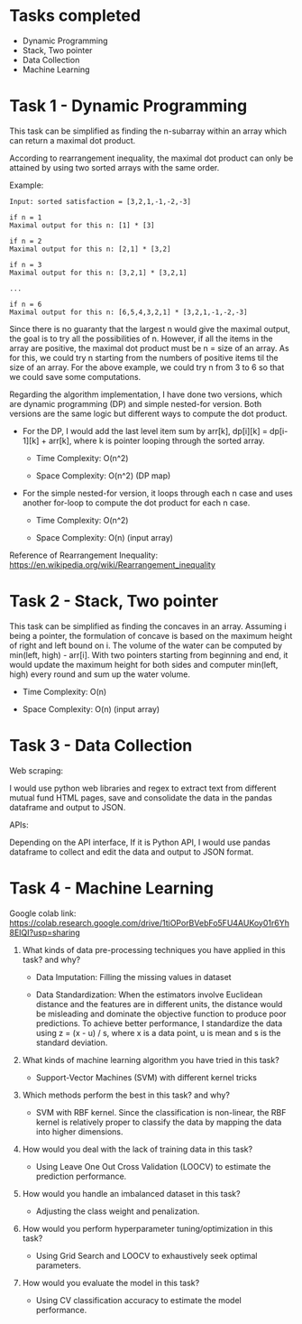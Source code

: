 # Tasks completed

- Dynamic Programming
- Stack, Two pointer
- Data Collection
- Machine Learning

# Task 1 - Dynamic Programming
This task can be simplified as finding the n-subarray within an array which can return a maximal dot product. 

According to rearrangement inequality, the maximal dot product can only be attained by using two sorted arrays with the same order. 

Example:
```
Input: sorted satisfaction = [3,2,1,-1,-2,-3]

if n = 1
Maximal output for this n: [1] * [3]

if n = 2
Maximal output for this n: [2,1] * [3,2]

if n = 3
Maximal output for this n: [3,2,1] * [3,2,1]

...

if n = 6
Maximal output for this n: [6,5,4,3,2,1] * [3,2,1,-1,-2,-3]
```

Since there is no guaranty that the largest n would give the maximal output, the goal is to try all the possibilities of n. However, if all the items in the array are positive, the maximal dot product must be n = size of an array. As for this, we could try n starting from the numbers of positive items til the size of an array. For the above example, we could try n from 3 to 6 so that we could save some computations.

Regarding the algorithm implementation, I have done two versions, which are dynamic programming (DP) and simple nested-for version. Both versions are the same logic but different ways to compute the dot product.

- For the DP, I would add the last level item sum by arr[k], dp[i][k] = dp[i-1][k] + arr[k], where k is pointer looping through the sorted array.

  - Time Complexity: O(n^2)

  - Space Complexity: O(n^2) (DP map)

- For the simple nested-for version, it loops through each n case and uses another for-loop to compute the dot product for each n case.

  - Time Complexity: O(n^2)

  - Space Complexity: O(n) (input array)

Reference of Rearrangement Inequality: https://en.wikipedia.org/wiki/Rearrangement_inequality


# Task 2 - Stack, Two pointer
This task can be simplified as finding the concaves in an array. Assuming i being a pointer, the formulation of concave is based on the maximum height of right and left bound on i. The volume of the water can be computed by min(left, high) - arr[i]. With two pointers starting from beginning and end, it would update the maximum height for both sides and computer min(left, high) every round and sum up the water volume.

  - Time Complexity: O(n)

  - Space Complexity: O(n) (input array)

# Task 3 - Data Collection
Web scraping: 

I would use python web libraries and regex to extract text from different mutual fund HTML pages, save and consolidate the data in the pandas dataframe and output to JSON.

APIs:

Depending on the API interface, If it is Python API, I would use pandas dataframe to collect and edit the data and output to JSON format.

# Task 4 - Machine Learning
Google colab link: https://colab.research.google.com/drive/1tiOPorBVebFo5FU4AUKoy01r6Yh8EIQI?usp=sharing

1. What kinds of data pre-processing techniques you have applied in this task? and why?
   
   - Data Imputation: Filling the missing values in dataset
   
   - Data Standardization: When the estimators involve Euclidean distance and the features are in different units, the distance would be misleading and dominate the objective function to produce poor predictions. To achieve better performance, I standardize the data using z = (x - u) / s, where x is a data point, u is mean and s is the standard deviation.
   
2. What kinds of machine learning algorithm you have tried in this task?

   - Support-Vector Machines (SVM) with different kernel tricks
   
3. Which methods perform the best in this task? and why?

   - SVM with RBF kernel. Since the classification is non-linear, the RBF kernel is relatively proper to classify the data by mapping the data into higher dimensions.

4. How would you deal with the lack of training data in this task?

   - Using Leave One Out Cross Validation (LOOCV) to estimate the prediction performance.
   
5. How would you handle an imbalanced dataset in this task?

   - Adjusting the class weight and penalization.
  
6. How would you perform hyperparameter tuning/optimization in this task?

   - Using Grid Search and LOOCV to exhaustively seek optimal parameters.
  
6. How would you evaluate the model in this task?
   
   - Using CV classification accuracy to estimate the model performance.
